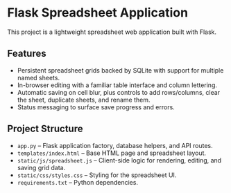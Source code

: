 # Flask Spreadsheet Application

This project is a lightweight spreadsheet web application built with Flask.

## Features

- Persistent spreadsheet grids backed by SQLite with support for multiple named sheets.
- In-browser editing with a familiar table interface and column lettering.
- Automatic saving on cell blur, plus controls to add rows/columns, clear the sheet, duplicate sheets, and rename them.
- Status messaging to surface save progress and errors.

## Project Structure

- `app.py` – Flask application factory, database helpers, and API routes.
- `templates/index.html` – Base HTML page and spreadsheet layout.
- `static/js/spreadsheet.js` – Client-side logic for rendering, editing, and saving grid data.
- `static/css/styles.css` – Styling for the spreadsheet UI.
- `requirements.txt` – Python dependencies.
